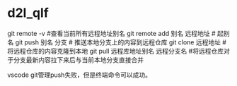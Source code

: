 # d2l_qlf
git remote -v 					#查看当前所有远程地址别名
git remote add 别名 远程地址 		# 起别名
git push 别名 分支 				# 推送本地分支上的内容到远程仓库
git clone 远程地址 				# 将远程仓库的内容克隆到本地
git pull 远程库地址别名 远程分支名 #将远程仓库对于分支最新内容拉下来后与当前本地分支直接合并

vscode git管理push失败，但是终端命令可以成功。